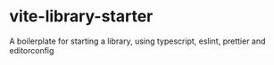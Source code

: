 # vite-library-starter

A boilerplate for starting a library, using typescript, eslint, prettier and editorconfig
